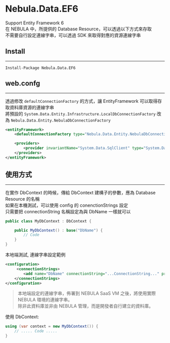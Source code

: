 Nebula.Data.EF6
================

Support Entity Framework 6  
在 NEBULA 中，所提供的 Database Resource，可以透過以下方式來存取  
不需要自行設定連線字串，可以透過 SDK 來取得對應的資源連線字串

## Install 
----------------

	Install-Package Nebula.Data.EF6

## web.confg
----------------

透過修改 `defaultConnectionFactory` 的方式，讓 EntityFramework 可以取得存取資料庫資源的連線字串  
將預設的 `System.Data.Entity.Infrastructure.LocalDbConnectionFactory` 改為 `Nebula.Data.Entity.NebulaDbConnectionFactory`

```xml
<entityFramework>
    <defaultConnectionFactory type="Nebula.Data.Entity.NebulaDbConnectionFactory, Nebula.Data.EF6" />

    <providers>
        <provider invariantName="System.Data.SqlClient" type="System.Data.Entity.SqlServer.SqlProviderServices, EntityFramework.SqlServer" />
    </providers>
</entityFramework>
```

## 使用方式
----------------

在實作 DbContext 的時候，傳給 DbContext 建構子的參數，應為 Database Resource 的名稱  
如果在本機測試，可以使用 config 的 conenctionStrings 設定  
只需要把 connectionString 名稱設定為與 DbName 一樣就可以  

```csharp
public class MyDbContext : DbContext {

	public MyDbContext() : base("DbName") {
		// Code
	}
}
```

本地端測試, 連線字串設定範例

```xml
<configuration>
     <connectionStrings>
        <add name="DbName" connectionString="...ConnectionString..." providerName="System.Data.SqlClient" />
    </connectionStrings>
</configuration>
```

> 本地端設定的連線字串，佈署到 NEBULA SaaS VM 之後，將使用實際 NEBULA 環境的連線字串。  
> 除非此資料庫並非由 NEBULA 管理，而是開發者自行建立的資料庫。  

使用 DbContext:  

```csharp
using (var context = new MyDbContext()) {
	// ..... Code .....
}
```
